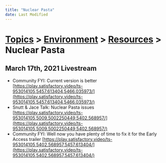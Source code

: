```yaml
---
title: "Nuclear Pasta"
date: Last Modified
---
```

# [Topics](../../../topics.md) > [Environment](../../../topics/environment.md) > [Resources](../../../topics/environment/resources.md) > Nuclear Pasta

## March 17th, 2021 Livestream
* Community FYI: Current version is better [https://play.satisfactory.video/ts-953014105,5457.613404,5466.035973/](https://play.satisfactory.video/ts-953014105,5457.613404,5466.035973/)
* Snutt & Jace Talk: Nuclear Pasta issues [https://play.satisfactory.video/ts-953014105,5009.5002250449,5402.568957/](https://play.satisfactory.video/ts-953014105,5009.5002250449,5402.568957/)
* Community FYI: Well now you have plenty of time to fix it for the Early Access trailer [https://play.satisfactory.video/ts-953014105,5402.568957,5457.613404/](https://play.satisfactory.video/ts-953014105,5402.568957,5457.613404/)
